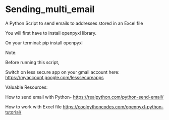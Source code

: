 # Sending_multi_email
A Python Script to send emails to addresses stored in an Excel file

You will first have to install openpyxl library.

On your terminal:
pip install openpyxl

Note:

Before running this script,

Switch on less secure app on your gmail account here: https://myaccount.google.com/lesssecureapps

Valuable Resources:

How to send email with Python-
https://realpython.com/python-send-email/

How to work with Excel file
https://coolpythoncodes.com/openpyxl-python-tutorial/
